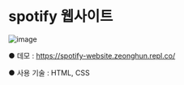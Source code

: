 # spotify 웹사이트

![image](https://user-images.githubusercontent.com/115923975/198532124-defdff6d-1615-4491-8cea-49c7a3484560.png)

● 데모 : https://spotify-website.zeonghun.repl.co/

● 사용 기술 : HTML, CSS
